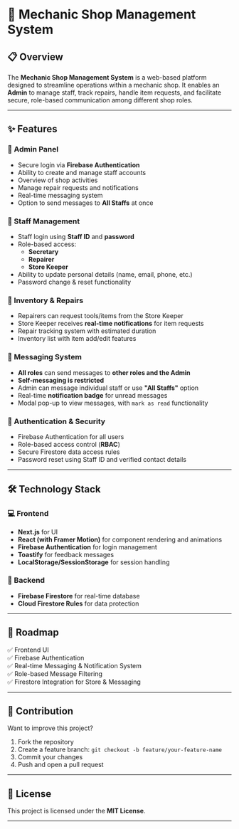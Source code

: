 # 🚗 Mechanic Shop Management System

## 📋 Overview
The **Mechanic Shop Management System** is a web-based platform designed to streamline operations within a mechanic shop. It enables an **Admin** to manage staff, track repairs, handle item requests, and facilitate secure, role-based communication among different shop roles.

---
## ✨ Features

### 🔹 Admin Panel
- Secure login via **Firebase Authentication**
- Ability to create and manage staff accounts
- Overview of shop activities
- Manage repair requests and notifications
- Real-time messaging system
- Option to send messages to **All Staffs** at once

### 🔹 Staff Management
- Staff login using **Staff ID** and **password**
- Role-based access:
  - **Secretary**
  - **Repairer**
  - **Store Keeper**
- Ability to update personal details (name, email, phone, etc.)
- Password change & reset functionality

### 🔹 Inventory & Repairs
- Repairers can request tools/items from the Store Keeper
- Store Keeper receives **real-time notifications** for item requests
- Repair tracking system with estimated duration
- Inventory list with item add/edit features

### 🔹 Messaging System
- **All roles** can send messages to **other roles and the Admin**
- **Self-messaging is restricted**
- Admin can message individual staff or use **"All Staffs"** option
- Real-time **notification badge** for unread messages
- Modal pop-up to view messages, with `mark as read` functionality

### 🔹 Authentication & Security
- Firebase Authentication for all users
- Role-based access control (**RBAC**)
- Secure Firestore data access rules
- Password reset using Staff ID and verified contact details

---

## 🛠 Technology Stack

### 💻 Frontend
- **Next.js** for UI
- **React (with Framer Motion)** for component rendering and animations
- **Firebase Authentication** for login management
- **Toastify** for feedback messages
- **LocalStorage/SessionStorage** for session handling

### 🔧 Backend  
- **Firebase Firestore** for real-time database
- **Cloud Firestore Rules** for data protection
 

---

## 🚀 Roadmap

✅ Frontend UI  
✅ Firebase Authentication  
✅ Real-time Messaging & Notification System  
✅ Role-based Message Filtering  
✅ Firestore Integration for Store & Messaging  
 

---

## 🤝 Contribution

Want to improve this project?

1. Fork the repository
2. Create a feature branch: `git checkout -b feature/your-feature-name`
3. Commit your changes
4. Push and open a pull request

---

## 📝 License

This project is licensed under the **MIT License**.

---
 
